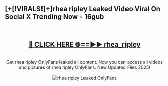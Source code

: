 <h2>[+[!VIRALS!]+]rhea ripley Leaked Video Viral On Social X Trending Now - 16gub</h2>
<br>
<div align="center">
<h2><a href="https://libra.edu.pl?rhea_ripley" rel="nofollow">🔴 CLICK HERE 🌐==►► rhea_ripley</a></h2>
<br>
Get rhea ripley OnlyFans leaked all content. Now you can access all videos and pictures of rhea ripley OnlyFans. New Updated Files 2025!
<br>
<br>
<a href="https://libra.edu.pl?rhea_ripley" rel="nofollow" data-target="animated-image.originalLink"><img src="https://i.ibb.co.com/WyWwxjT/player-gif2.gif" alt="rhea ripley Leaked OnlyFans" style="max-width: 100%; display: inline-block;" data-target="animated-image.originalImage"></a>
</div>
<br>